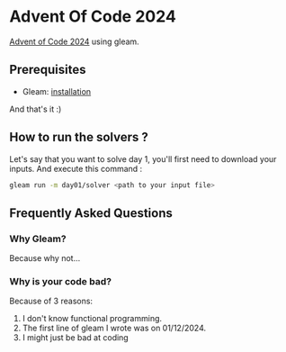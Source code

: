 # Advent Of Code 2024

[Advent of Code 2024](https://adventofcode.com/2024) using gleam.

## Prerequisites

- Gleam: [installation](https://gleam.run/getting-started/installing/)

And that's it :)

## How to run the solvers ?

Let's say that you want to solve day 1, you'll first need to download your inputs. And execute this command : 

```sh
gleam run -m day01/solver <path to your input file>
```

## Frequently Asked Questions

### Why Gleam?

Because why not...

### Why is your code bad?

Because of 3 reasons:
1. I don't know functional programming.
2. The first line of gleam I wrote was on 01/12/2024.
3. I might just be bad at coding

